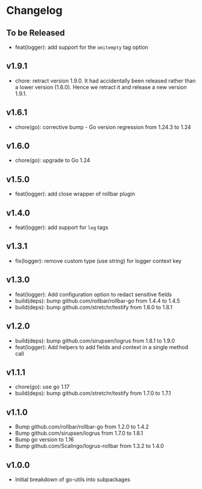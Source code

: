 # Changelog

## To be Released

* feat(logger): add support for the `omitempty` tag option

## v1.9.1

* chore: retract version 1.9.0. It had accidentally been released rather than a lower version (1.6.0). Hence we retract it and release a new version 1.9.1.

## v1.6.1

* chore(go): corrective bump - Go version regression from 1.24.3 to 1.24

## v1.6.0

* chore(go): upgrade to Go 1.24

## v1.5.0

* feat(logger): add close wrapper of rollbar plugin

## v1.4.0

* feat(logger): add support for `log` tags

## v1.3.1

* fix(logger): remove custom type (use string) for logger context key

## v1.3.0

* feat(logger): Add configuration option to redact sensitive fields
* build(deps): bump github.com/rollbar/rollbar-go from 1.4.4 to 1.4.5
* build(deps): bump github.com/stretchr/testify from 1.8.0 to 1.8.1

## v1.2.0

* build(deps): bump github.com/sirupsen/logrus from 1.8.1 to 1.9.0
* feat(logger): Add helpers to add fields and context in a single method call

## v1.1.1

* chore(go): use go 1.17
* build(deps): bump github.com/stretchr/testify from 1.7.0 to 1.7.1

## v1.1.0

* Bump github.com/rollbar/rollbar-go from 1.2.0 to 1.4.2
* Bump github.com/sirupsen/logrus from 1.7.0 to 1.8.1
* Bump go version to 1.16
* Bump github.com/Scalingo/logrus-rollbar from 1.3.2 to 1.4.0

## v1.0.0

* Initial breakdown of go-utils into subpackages
